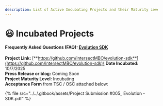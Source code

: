 ```yaml
---
description: List of Active Incubating Projects and their Maturity Levels
---
```


# 😃 Incubated Projects

#### Frequently Asked Questions (FAQ): [Evolution SDK](incubated-projects/evolution-sdk-no-witness-labs.md)

**Project Link:** [**https://github.com/IntersectMBO/evolution-sdk**](https://github.com/IntersectMBO/evolution-sdk)\
**Date Incubated:** 10/7/2025\
**Press Release or blog:** Coming Soon\
**Project Maturity Level:** Incubating\
**Acceptance Form** from TSC / OSC attached below:

{% file src="../../.gitbook/assets/Project Submission #005_ Evolution - SDK.pdf" %}
